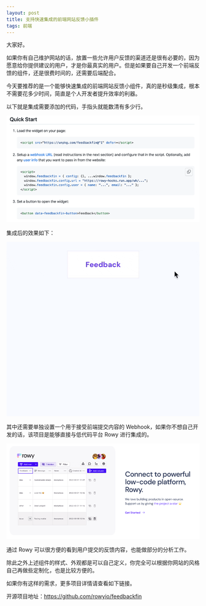 ```yaml
---
layout: post
title: 支持快速集成的前端网站反馈小插件
tags: 前端
---
```


大家好。

如果你有自己维护网站的话，放置一些允许用户反馈的渠道还是很有必要的，因为愿意给你提供建议的用户，才是你最真实的用户。但是如果要自己开发一个前端反馈的组件，还是很费时间的，还需要后端配合。

今天要推荐的是一个能够快速集成的前端网站反馈小组件，真的是秒级集成，根本不需要花多少时间，简直是个人开发者提升效率的利器。

以下就是集成需要添加的代码，手指头就能数清有多少行。

![image-20220504222254748](https://raw.githubusercontent.com/ZhuPeng/pic/master/images/compress_image-20220504222254748.png)

集成后的效果如下：

![](https://raw.githubusercontent.com/ZhuPeng/pic/master/images/feedback.demo.gif)

其中还需要单独设置一个用于接受前端提交内容的 Webhook，如果你不想自己开发的话，该项目是能够直接与低代码平台 Rowy 进行集成的。

![image-20220504222508044](https://raw.githubusercontent.com/ZhuPeng/pic/master/images/compress_image-20220504222508044.png)

通过 Rowy 可以很方便的看到用户提交的反馈内容，也能做部分的分析工作。

除此之外上述组件的样式、外观都是可以自己定义，你完全可以根据你网站的风格自己再做些定制化，也是比较方便的。

如果你有这样的需求，更多项目详情请查看如下链接。

开源项目地址：https://github.com/rowyio/feedbackfin
